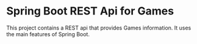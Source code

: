 # Spring Boot REST Api for Games

This project contains a REST api that provides Games information. It uses the main features of Spring Boot.